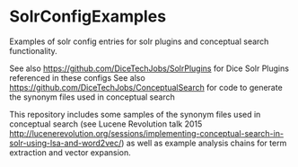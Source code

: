 # SolrConfigExamples
Examples of solr config entries for solr plugins and conceptual search functionality.

See also https://github.com/DiceTechJobs/SolrPlugins for Dice Solr Plugins referenced in these configs
See also https://github.com/DiceTechJobs/ConceptualSearch for code to generate the synonym files used in conceptual search

This repository includes some samples of the synonym files used in conceptual search (see Lucene Revolution talk 2015 http://lucenerevolution.org/sessions/implementing-conceptual-search-in-solr-using-lsa-and-word2vec/)
as well as example analysis chains for term extraction and vector expansion.
